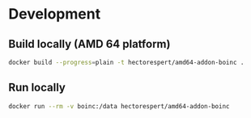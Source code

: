 # Development


## Build locally (AMD 64 platform)
```bash
docker build --progress=plain -t hectorespert/amd64-addon-boinc .
```

## Run locally
```bash
docker run --rm -v boinc:/data hectorespert/amd64-addon-boinc
```